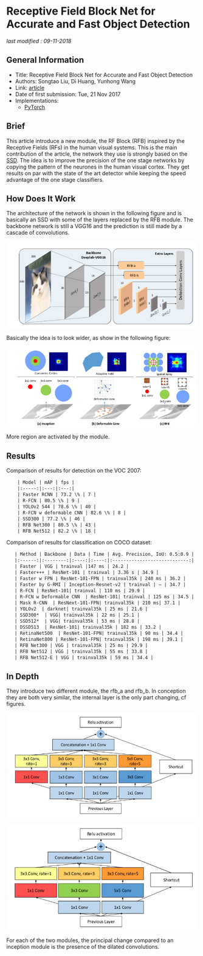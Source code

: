 # Receptive Field Block Net for Accurate and Fast Object Detection

_last modified : 09-11-2018_

## General Information

- Title: Receptive Field Block Net for Accurate and Fast Object Detection
- Authors: Songtao Liu, Di Huang, Yunhong Wang
- Link: [article](https://arxiv.org/abs/1711.07767)
- Date of first submission: Tue, 21 Nov 2017
- Implementations:
    - [PyTorch](https://github.com/ruinmessi/RFBNet)

## Brief

This article introduce a new module, the RF Block (RFB) inspired by the Receptive Fields (RFs) in the human visual systems. This is the main contribution of the article, the network they use is strongly based on the [SSD](https://arxiv.org/abs/1512.02325). The idea is to improve the precision of the one stage networks by copying the pattern of the neurones in the human visual cortex. They get results on par with the state of the art detector while keeping the speed advantage of the one stage classifiers.

## How Does It Work

The architecture of the network is shown in the following figure and is basically an SSD with some of the layers replaced by the RFB module. The backbone network is still a VGG16 and the prediction is still made by a cascade of convolutions.

![RFB Network](https://raw.githubusercontent.com/D3lt4lph4/papers/master/docs/images/imagedetection/rfb/rbf_network.png "RFB Network")

Basically the idea is to look wider, as show in the following figure:

![RFB module activation](https://raw.githubusercontent.com/D3lt4lph4/papers/master/docs/images/imagedetection/rfb/rbf_spatial_precision.png "RFB module activation")

More region are activated by the module.

## Results

Comparison of results for detection on the VOC 2007:

        | Model | mAP | fps |
        |:-----:|:---:|:---:|
        | Faster RCNN | 73.2 \% | 7 |
        | R-FCN | 80.5 \% | 9 |
        | YOLOv2 544 | 78.6 \% | 40 |
        | R-FCN w deformable CNN | 82.6 \% | 8 |
        | SSD300 | 77.2 \% | 46 |
        | RFB Net300 | 80.5 \% | 43 |
        | RFB Net512 | 82.2 \% | 18 |

Comparison of results for classification on COCO dataset:

       | Method | Backbone | Data | Time | Avg. Precision, IoU: 0.5:0.9 |
       |:------:|:--------:|:----:|:----:|:----------------------------:|
       | Faster | VGG | trainval |147 ms | 24.2 |
       | Faster+++ | ResNet-101 | trainval | 3.36 s | 34.9 |
       | Faster w FPN | ResNet-101-FPN | trainval35k | 240 ms | 36.2 |
       | Faster by G-RMI | Inception-Resnet-v2 | trainval | – | 34.7 |
       | R-FCN | ResNet-101| trainval | 110 ms | 29.9 |
       | R-FCN w Deformable CNN  | ResNet-101| trainval | 125 ms | 34.5 |
       | Mask R-CNN  | ResNext-101-FPN| trainval35k | 210 ms| 37.1 |
       | YOLOv2  | darknet| trainval35k | 25 ms | 21.6 |
       | SSD300*  | VGG| trainval35k | 22 ms | 25.1 |
       | SSD512*  | VGG| trainval35k | 53 ms | 28.8 |
       | DSSD513  | ResNet-101| trainval35k | 182 ms | 33.2 |
       | RetinaNet500  | ResNet-101-FPN| trainval35k | 90 ms | 34.4 |
       | RetinaNet800 | ResNet-101-FPN| trainval35k | 198 ms | 39.1 |
       | RFB Net300 | VGG | trainval35k | 25 ms | 29.9 |
       | RFB Net512 | VGG | trainval35k | 55 ms | 33.8 |
       | RFB Net512-E | VGG | trainval35k | 59 ms | 34.4 |

## In Depth

They introduce two different module, the rfb_a and rfb_b. In conception they are both very similar, the internal layer is the only part changing, cf figures.

![RFB module a](https://raw.githubusercontent.com/D3lt4lph4/papers/master/docs/images/imagedetection/rfb/rbf_module_a.png "RFB module a")

![RFB module activation](https://raw.githubusercontent.com/D3lt4lph4/papers/master/docs/images/imagedetection/rfb/rbf_module_b.png "RFB module b")

For each of the two modules, the principal change compared to an inception module is the presence of the dilated convolutions.